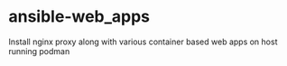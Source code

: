 # ansible-web_apps

Install nginx proxy along with various container based web apps on host running podman
